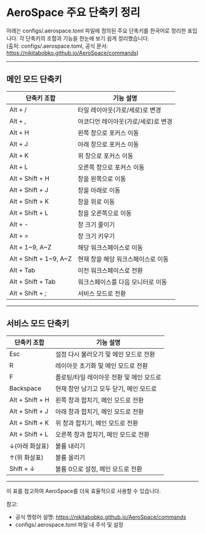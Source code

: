 # AeroSpace 주요 단축키 정리

아래는 configs/.aerospace.toml 파일에 정의된 주요 단축키를 한국어로 정리한 표입니다. 각 단축키의 조합과 기능을 한눈에 보기 쉽게 정리했습니다.  
(출처: configs/.aerospace.toml, 공식 문서: https://nikitabobko.github.io/AeroSpace/commands)

---

## 메인 모드 단축키

| 단축키 조합         | 기능 설명                                 |
|---------------------|-------------------------------------------|
| Alt + /             | 타일 레이아웃(가로/세로)로 변경           |
| Alt + ,             | 아코디언 레이아웃(가로/세로)로 변경       |
| Alt + H             | 왼쪽 창으로 포커스 이동                   |
| Alt + J             | 아래 창으로 포커스 이동                   |
| Alt + K             | 위 창으로 포커스 이동                     |
| Alt + L             | 오른쪽 창으로 포커스 이동                 |
| Alt + Shift + H     | 창을 왼쪽으로 이동                        |
| Alt + Shift + J     | 창을 아래로 이동                          |
| Alt + Shift + K     | 창을 위로 이동                            |
| Alt + Shift + L     | 창을 오른쪽으로 이동                      |
| Alt + -             | 창 크기 줄이기                            |
| Alt + =             | 창 크기 키우기                            |
| Alt + 1~9, A~Z      | 해당 워크스페이스로 이동                  |
| Alt + Shift + 1~9, A~Z | 현재 창을 해당 워크스페이스로 이동      |
| Alt + Tab           | 이전 워크스페이스로 전환                  |
| Alt + Shift + Tab   | 워크스페이스를 다음 모니터로 이동         |
| Alt + Shift + ;     | 서비스 모드로 전환                        |

---

## 서비스 모드 단축키

| 단축키 조합         | 기능 설명                                 |
|---------------------|-------------------------------------------|
| Esc                 | 설정 다시 불러오기 및 메인 모드로 전환     |
| R                   | 레이아웃 초기화 및 메인 모드로 전환        |
| F                   | 플로팅/타일 레이아웃 전환 및 메인 모드로  |
| Backspace           | 현재 창만 남기고 모두 닫기, 메인 모드로    |
| Alt + Shift + H     | 왼쪽 창과 합치기, 메인 모드로 전환         |
| Alt + Shift + J     | 아래 창과 합치기, 메인 모드로 전환         |
| Alt + Shift + K     | 위 창과 합치기, 메인 모드로 전환           |
| Alt + Shift + L     | 오른쪽 창과 합치기, 메인 모드로 전환       |
| ↓(아래 화살표)      | 볼륨 내리기                               |
| ↑(위 화살표)        | 볼륨 올리기                               |
| Shift + ↓           | 볼륨 0으로 설정, 메인 모드로 전환          |

---

이 표를 참고하여 AeroSpace를 더욱 효율적으로 사용할 수 있습니다.

참고:  
- 공식 명령어 설명: https://nikitabobko.github.io/AeroSpace/commands  
- configs/.aerospace.toml 파일 내 주석 및 설정
